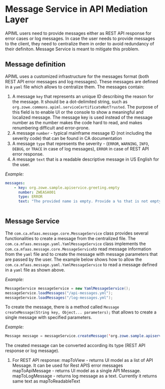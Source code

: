 # Message Service in API Mediation Layer  

APIML users need to provide messages either as REST API response for error cases or log messages. 
In case the user needs to provide messages to the client, they need to centralize them in order to avoid redundancy of their definiton. 
Message Service is meant to mitigate this problem.

## Message definition

APIML uses a customized infrastructure for the messages format (both REST API error messages and log messages). These messages are defined in a `yaml` file which allows to centralize them. The messages contain:

1. A message `key` that represents an unique ID describing the reason for the message. It should be a dot-delimited string, such as `org.zowe.commons.apiml.serviceCertificateNotTrusted`. The purpose of this field is to enable UI or the console to show a meaningful and localized  message. The message key is used instead of the message number as the number makes the code hard to read, and makes renumbering difficult and error-prone.
2. A message `number` - typical mainframe message ID (not including the severity code) that can be found in CA documentation 
3. A message `type` that represents the severity - (`ERROR`, `WARNING`, `INFO`, `DEBUG`, or `TRACE` in case of log messages), `ERROR` in case of REST API error response.
4. A message `text` that is a readable descriptive message in US English for the user.

*Example:* 
```yaml
messages:
    - key: org.zowe.sample.apiservice.greeting.empty
      number: ZWEASA001
      type: ERROR
      text: "The provided name is empty. Provide a %s that is not empty."
  
```


## Message Service

The `com.ca.mfaas.message.core.MessageService` class provides several functionalities to create a message from the centralized file. The `com.ca.mfaas.message.yaml.YamlMessageService` class implements the `com.ca.mfaas.message.core.MessageService`to read message information from the `yaml` file and to create the message with message parameters that are passed by the user.
The example below shows how to allow the `com.ca.mfaas.message.yaml.YamlMessageService` to read a message defined in a `yaml` file as shown above.

*Example:* 
```java
MessageService messageService = new YamlMessageService();
messageService.loadMessages("/api-messages.yml");
messageService.loadMessages("/log-messages.yml");
```

To create the message, there is a method called `Message createMessage(String key, Object... parameters);` that allows to create a single message with specified parameters. 

*Example:* 
```java
Message message = messageService.createMessage('org.zowe.sample.apiservice.greeting.empty', 'apiml');
```

The created message can be converted according its type (REST API response or log message).

1. For REST API response:
mapToView - returns UI model as a list of API Message. It can be used for Rest APIS error messages
mapToApiMessage - returns UI model as a single API Message.
mapToLogMessage - returns log message as a text. Currently it returns same text as mapToReadableText
